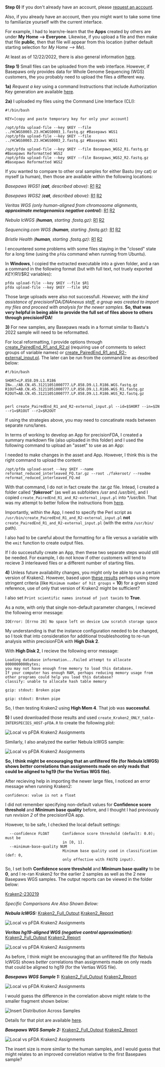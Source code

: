 **Step 0)** If you don't already have an account, please [request an account](https://precision.fda.gov/request_access).

Also, if you already have an account, then you might want to take some time to familiarize yourself with the current interface.

For example, I had to learn/re-learn that the **Apps** created by others are under **My Home --> Everyone**.  Likewise, if you upload a file and then make that file **public**, then that file will appear from this location (rather default starting selection for *My Home --> Me*).

At least as of 12/22/2022, there is also general information [here](https://precision.fda.gov/docs/introduction).

**Step 1)** Small files can be uploaded from the web interface.  However, if Basepaws only provides data for Whole Genome Sequencing (WGS) customers, the you probably need to upload the files a different way.

**1a)** *Request a key* using a command Instructions that include Authorization Key generation are available [here](https://precision.fda.gov/assets/new).

**2a)** I uploaded my files using the Command Line Interface (CLI):

```
#!/bin/bash

KEY=[copy and paste temporary key for only your account]

/opt/pfda upload-file --key $KEY --file ../HCWGS0003.23.HCWGS0003_1.fastq.gz #Basepaws WGS1
/opt/pfda upload-file --key $KEY --file ../HCWGS0003.23.HCWGS0003_2.fastq.gz #Basepaws WGS1

/opt/pfda upload-file --key $KEY --file Basepaws_WGS2_R1.fastq.gz #Basepaws Reformatted WGS2
/opt/pfda upload-file --key $KEY --file Basepaws_WGS2_R2.fastq.gz #Basepaws Reformatted WGS2
```

If you wanted to compare to other oral samples for either Bastu (my cat) or myself (a human), then those are available within the following locations:

*Basepaws WGS1 (**cat**, described above)*: [R1](https://precision.fda.gov/home/files/file-GPjQ0Q008qqffP1KpJb66Jk8-1) [R2](https://precision.fda.gov/home/files/file-GPjQ2X808qqQFPxV2j86v8Z6-1)

*Basepaws WGS2 (**cat**, described above)*: [R1](https://precision.fda.gov/home/files/file-GPjPKX008qqbXFpGK681gFfZ-1) [R2](https://precision.fda.gov/home/files/file-GPjQ8pQ08qqZqZFPFG0xJYjK-1)


*Veritas WGS (only human-aligned from chromosome alignments, **approximate metagenomics negative control**)*: [R1](https://precision.fda.gov/home/files/file-FXyxPJQ0Vjj4FQVk354B168g-1) [R2](https://precision.fda.gov/home/files/file-FXyxPv80Vjj9b88QJz03kzKk-1)

*Nebula lcWGS (**human**, starting .fastq.gz)*: [R1](https://precision.fda.gov/home/files/file-Fb13k9j0Vjj5GjQXPQp5QFQF-1) [R2](https://precision.fda.gov/home/files/file-Fb13z000VjjBYJP2JbgyPVBb-1)

*Sequencing.com WGS (**human**, starting .fastq.gz)*: [R1](https://precision.fda.gov/home/files/file-GPjPVVj08qqV14j87GQ59BPz-1) [R2](https://precision.fda.gov/home/files/file-GPjPjKj08qqQ5GkGPVP8bFxB-1)

*Bristle Health (**human**, starting .fastq.gz)*: [R1](https://precision.fda.gov/home/files/file-GPjPJqj08qqQx5JVxzQjPKXB-1) [R2](https://precision.fda.gov/home/files/file-GPjPKG808qqXbVKx7Q3bK28j-1)

I encountered some problems with some files staying in the "closed" state for a long time (using the `pfda` command when running from Ubuntu).

In **Windows**, I copied the extracted executable into a given folder, and a ran a command in the following format (but with full text, not truely exported $KEY/$R1/$R2 variables):

```
pfda upload-file --key $KEY --file $R1
pfda upload-file --key $KEY --file $R2
```

Those large uploads were also not successfull.  *However, with the kind assistance of precisionFDA/DNAnexus staff, a group was created to import my files and proceed with analysis for the newer samples.*  **So, that was very helpful in being able to provide the full set of files above to others through precisionFDA!**

**3)** For new samples, any Basepaws reads in a format similar to Bastu's 2022 sample will need to be reformatted.

For local reformatting, I provide options through [create_PairedEnd_R1_and_R2.pl](https://github.com/cwarden45/Bastu_Cat_Genome/blob/master/Basepaws_Notes/Reformat_Basepaws_WGS2_and_Combine/create_PairedEnd_R1_and_R2.pl) (requiring use of comments to select groups of variable names) or [create_PairedEnd_R1_and_R2-external_input.pl](https://github.com/cwarden45/Bastu_Cat_Genome/blob/master/Basepaws_Notes/Reformat_Basepaws_WGS2_and_Combine/precisionFDA-Sharing_and_Analysis/create_PairedEnd_R1_and_R2-external_input.pl).  The later can be run from the command line as described below:

```
#!/bin/bash

SHORT=LP.858.D9.L1.R186
IN=../AB.CN.45.31211051000777.LP.858.D9.L1.R186.WGS.fastq.gz
R1OUT=AB.CN.45.31211051000777.LP.858.D9.L1.R186.WGS_R1.fastq.gz
R2OUT=AB.CN.45.31211051000777.LP.858.D9.L1.R186.WGS_R2.fastq.gz


perl create_PairedEnd_R1_and_R2-external_input.pl --id=$SHORT --in=$IN --r1=$R1OUT --r2=$R2OUT
```

If using the strategies above, you may need to concatinate reads between separate runs/lanes.

In terms of working to develop an App for precisionFDA, I created a summary markdown file (also uploaded in this folder) and I used the following command to upload an "asset" to use as an App:

I needed to make changes in the asset and App.  However, I think this is the right command to upload the content:

```
/opt/pfda upload-asset --key $KEY --name reformat_reduced_interleaved_FQ.tar.gz --root ./fakeroot/ --readme reformat_reduced_interleaved_FQ.md
```

With that command, I do not in fact create the .tar.gz file.  Intead, I created a folder called "***fakeroot***" (as well as subfolders */usr* and */usr/bin*), and I copied `create_PairedEnd_R1_and_R2-external_input.pl` into **/usr/bin*.  That was my attempt to better follow the instructions from [here](https://precision.fda.gov/docs/tutorials/apps-workflows#create-an-asset-with-code-and-data).

Importantly, within the App, I need to specify the Perl script as `/usr/bin/create_PairedEnd_R1_and_R2-external_input.pl` **not** `create_PairedEnd_R1_and_R2-external_input.pl` (with the extra `/usr/bin/` path).

I also had to be careful about the formatting for a file versus a variable with the `emit` function to create output files.

If I do successfully create an App, then these two separate steps would still be needed.  For example, I do not know if other customers will tend to recieve 3 interleaved files or a different number of starting files.

**4)** Unless future availability changes, you might only be able to run a certain version of Kraken2.  However, based upon [these results](https://github.com/cwarden45/Bastu_Cat_Genome/blob/master/Basepaws_Notes/Reformat_Basepaws_WGS2_and_Combine/Additional_Kraken_Classifications/README.md) perhaps using more stringent criteria (like `Minimum number of hit groups` = **10**) for a given sized reference, use of only that version of Kraken2 might be sufficient?

I also set `Print scientific names instead of just taxids` to **True**.

As a note, with only that single non-default parameter changes, I recieved the following error message:

```
IOError: [Errno 28] No space left on device Low scratch storage space
```

My understanding is that the instance configuration needed to be changed, so I took that into consideration for additional troubleshooting to re-run analysis within precisionFDA with **High Disk 2**.

With **High Disk 2**, I recieve the following error message:

```
Loading database information...Failed attempt to allocate 8000000000bytes;
you may not have enough free memory to load this database.
If your computer has enough RAM, perhaps reducing memory usage from
other programs could help you load this database?
classify: unable to allocate hash table memory

gzip: stdout: Broken pipe

gzip: stdout: Broken pipe
```

So, I then testing Kraken2 using **High Mem 4**.  That job was **successful**.

**5)** I used downloaded those results and used `create_Kraken2_ONLY_table-INTERSPECIES_HOST-pFDA.R` to create the following plot:

![Local vs pFDA Kraken2 Assignments](VeritasWGS-Kraken2-Local_and_pFDA-cor.png "Local vs pFDA Kraken2 Assignments")

Similarly, I also analyzed the earlier Nebula lcWGS sample:

![Local vs pFDA Kraken2 Assignments](Nebula_lcWGS-Kraken2-Local_and_pFDA-cor.png "Local vs pFDA Kraken2 Assignments")

**So, I think might be encouraging that an unfiltered file (for Nebula lcWGS) shows *better* correlations than assignments made on only reads that could be aligned to hg19 (for the Vertias WGS file).**

After recieving help in importing the newer large files, I noticed an error message when running Kraken2:

```
confidence: value is not a float
```

I did not remember specifying non-default values for **Confidence score threshold** and **Minimum base quality** before, and I thought I had previously run *revision 2* of the precisionFDA app.

However, to be safe, I checked the local default settings:

```
  --confidence FLOAT      Confidence score threshold (default: 0.0); must be
                          in [0, 1].
  --minimum-base-quality NUM
                          Minimum base quality used in classification (def: 0,
                          only effective with FASTQ input).
```

So, I set both **Confidence score threshold** and **Minimum base quality** to be **0**, and I re-ran Kraken2 for the earlier 2 samples as well as the 2 new Basepaws WGS samples.  The output reports can be viewed in the folder below:

[Kraken2-230219](https://github.com/cwarden45/Bastu_Cat_Genome/tree/master/Basepaws_Notes/Reformat_Basepaws_WGS2_and_Combine/precisionFDA-Sharing_and_Analysis/Kraken2-230219)

*Specific Comparisons Are Also Shown Below:*

***Nebula lcWGS:*** [Kraken2_Full_Output](https://precision.fda.gov/home/files/file-GPk6f2802YPY8K4Q2F1Kb3Q2-1) [Kraken2_Report](https://precision.fda.gov/home/files/file-GPk6f3Q02YPbjQB7VVkYxxfQ-1)

![Local vs pFDA Kraken2 Assignments](230219-Nebula_lcWGS-Kraken2-Local_and_pFDA-cor.png "Local vs pFDA Kraken2 Assignments")

***Veritas hg19-aligned WGS (negative control approximation):*** [Kraken2_Full_Output](https://precision.fda.gov/home/files/file-GPk7F90039P5VbG9x3zp9Q52-1) [Kraken2_Report](https://precision.fda.gov/home/files/file-GPk7Gf0039PG4BZfbVJy8Y5f-1)

![Local vs pFDA Kraken2 Assignments](230219-VeritasWGS-Kraken2-Local_and_pFDA-cor.png "Local vs pFDA Kraken2 Assignments")

As before, I think might be encouraging that an unfiltered file (for Nebula lcWGS) shows *better* correlations than assignments made on only reads that could be aligned to hg19 (for the Vertias WGS file).

***Basepaws WGS Sample 1:*** [Kraken2_Full_Output](https://precision.fda.gov/home/files/file-GPk717802gJPgyXv6236bF5k-1) [Kraken2_Report](https://precision.fda.gov/home/files/file-GPk727002gJ8Z25Z8G83JFf4-1)

![Local vs pFDA Kraken2 Assignments](230219-Basepaws_WGS1-Kraken2-Local_and_pFDA-cor.png "Local vs pFDA Kraken2 Assignments")

I would guess the difference in the correlation above might relate to the smaller fragment shown below:

![Insert Distribution Across Samples](https://github.com/cwarden45/Bastu_Cat_Genome/blob/master/Basepaws_Notes/Reformat_Basepaws_WGS2_and_Combine/Picard_Insert_Statistics/insert_size_density.png "Insert Distribution Across Samples")

Details for that plot are available [here](https://github.com/cwarden45/Bastu_Cat_Genome/tree/master/Basepaws_Notes/Reformat_Basepaws_WGS2_and_Combine/Picard_Insert_Statistics).

***Basepaws WGS Sample 2:*** [Kraken2_Full_Output](https://precision.fda.gov/home/files/file-GPk7JYQ08p06Qq3KQqqV7yFY-1) [Kraken2_Report](https://precision.fda.gov/home/files/file-GPk7KX008p03GZkz6PfK622V-1)

![Local vs pFDA Kraken2 Assignments](230219-Basepaws_WGS2-Kraken2-Local_and_pFDA-cor.png "Local vs pFDA Kraken2 Assignments")

The insert size is more similar to the human samples, and I would guess that might relates to an improved correlation relative to the first Basepaws sample?
